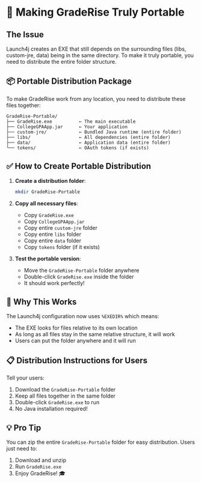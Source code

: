 # 🚀 Making GradeRise Truly Portable

## The Issue
Launch4j creates an EXE that still depends on the surrounding files (libs, custom-jre, data) being in the same directory. To make it truly portable, you need to distribute the entire folder structure.

## 📦 Portable Distribution Package

To make GradeRise work from any location, you need to distribute these files together:

```
GradeRise-Portable/
├── GradeRise.exe          ← The main executable
├── CollegeGPAApp.jar      ← Your application
├── custom-jre/            ← Bundled Java runtime (entire folder)
├── libs/                  ← All dependencies (entire folder)
├── data/                  ← Application data (entire folder)
└── tokens/                ← OAuth tokens (if exists)
```

## ✅ How to Create Portable Distribution

1. **Create a distribution folder**:
   ```bash
   mkdir GradeRise-Portable
   ```

2. **Copy all necessary files**:
   - Copy `GradeRise.exe`
   - Copy `CollegeGPAApp.jar`  
   - Copy entire `custom-jre` folder
   - Copy entire `libs` folder
   - Copy entire `data` folder
   - Copy `tokens` folder (if it exists)

3. **Test the portable version**:
   - Move the `GradeRise-Portable` folder anywhere
   - Double-click `GradeRise.exe` inside the folder
   - It should work perfectly!

## 🎯 Why This Works

The Launch4j configuration now uses `%EXEDIR%` which means:
- The EXE looks for files relative to its own location
- As long as all files stay in the same relative structure, it will work
- Users can put the folder anywhere and it will run

## 📋 Distribution Instructions for Users

Tell your users:
1. Download the `GradeRise-Portable` folder
2. Keep all files together in the same folder
3. Double-click `GradeRise.exe` to run
4. No Java installation required!

## 💡 Pro Tip
You can zip the entire `GradeRise-Portable` folder for easy distribution. Users just need to:
1. Download and unzip
2. Run `GradeRise.exe`
3. Enjoy GradeRise! 🎓